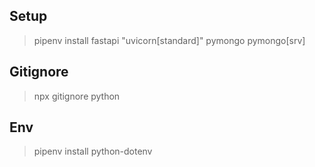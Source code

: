 ## Setup

> pipenv install fastapi "uvicorn[standard]" pymongo pymongo[srv]

## Gitignore

> npx gitignore python

## Env

> pipenv install python-dotenv
